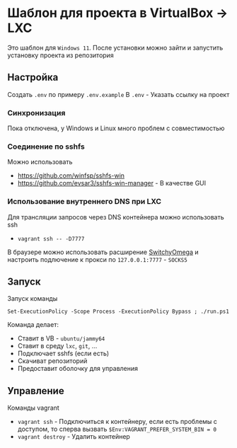 # Шаблон для проекта в VirtualBox -> LXC

Это шаблон для `Windows 11`.
После установки можно зайти и запустить установку проекта из репозитория

## Настройка

Создать `.env` по примеру `.env.example`
В `.env` - Указать ссылку на проект

### Синхронизация

Пока отключена, у Windows и Linux много проблем с совместимостью

### Соединение по sshfs

Можно использовать

- https://github.com/winfsp/sshfs-win
- https://github.com/evsar3/sshfs-win-manager - В качестве GUI

### Использование внутреннего DNS при LXC

Для трансляции запросов через DNS контейнера можно использовать ssh

- `vagrant ssh -- -D7777`

В браузере можно использовать расширение [SwitchyOmega](https://chromewebstore.google.com/detail/proxy-switchyomega/padekgcemlokbadohgkifijomclgjgif)
и настроить подлючение к прокси по `127.0.0.1:7777` - `SOCKS5`

## Запуск

Запуск команды

```
Set-ExecutionPolicy -Scope Process -ExecutionPolicy Bypass ; ./run.ps1
```

Команда делает:

- Ставит в VB - `ubuntu/jammy64`
- Ставит в среду `lxc`, `git`, ...
- Подключает sshfs (если есть)
- Скачиват репозиторий
- Предоставит оболочку для управления

## Управление

Команды vagrant

- `vagrant ssh` - Подключиться к контейнеру, если есть проблемы с доступом, то сперва вызвать `$Env:VAGRANT_PREFER_SYSTEM_BIN = 0`
- `vagrant destroy` - Удалить контейнер
